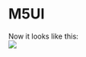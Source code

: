 # M5UI
Now it looks like this:  
![](https://github.com/AzusaOu/M5Stack-M5UI/blob/master/img/m5ui.jpg)

